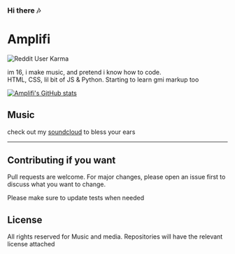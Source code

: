 ### Hi there 🎶




# Amplifi 
![Reddit User Karma](https://img.shields.io/reddit/user-karma/combined/amplifi-beats?style=social)

im 16, i make music, and pretend i know how to code.
<br>
HTML, CSS, lil bit of JS & Python. Starting to learn gmi markup too


[![Amplifi's GitHub stats](https://github-readme-stats.vercel.app/api?username=Amplifi-Beats)](https://github.com/anuraghazra/github-readme-stats)



## Music

check out my [soundcloud](https://soundcloud.com/amplifi-beats) to bless your ears

---


## Contributing if you want
Pull requests are welcome. For major changes, please open an issue first to discuss what you want to change.

Please make sure to update tests when needed

## License
All rights reserved for Music and media. Repositories will have the relevant license attached
